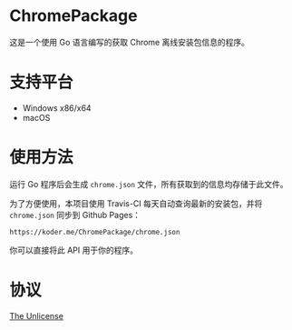 # ChromePackage

这是一个使用 Go 语言编写的获取 Chrome 离线安装包信息的程序。

# 支持平台

 - Windows x86/x64
 - macOS

# 使用方法

运行 Go 程序后会生成 `chrome.json` 文件，所有获取到的信息均存储于此文件。

为了方便使用，本项目使用 Travis-CI 每天自动查询最新的安装包，并将 `chrome.json` 同步到 Github Pages：

    https://koder.me/ChromePackage/chrome.json

你可以直接将此 API 用于你的程序。

# 协议

[The Unlicense](https://unlicense.org/)
